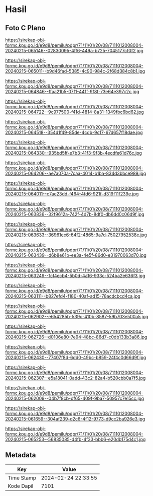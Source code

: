# Hasil

## Foto C Plano

https://sirekap-obj-formc.kpu.go.id/e9d8/pemilu/pdpr/71/11/01/20/08/7111012008004-20240215-065146--02830095-4ff6-449a-b725-7045177cf0f2.jpg

https://sirekap-obj-formc.kpu.go.id/e9d8/pemilu/pdpr/71/11/01/20/08/7111012008004-20240215-065011--b9d46fad-5385-4c90-984c-2f68d384c8b1.jpg

https://sirekap-obj-formc.kpu.go.id/e9d8/pemilu/pdpr/71/11/01/20/08/7111012008004-20240215-064846--ffaa21b5-07f1-441f-9f8f-73e64e397c2c.jpg

https://sirekap-obj-formc.kpu.go.id/e9d8/pemilu/pdpr/71/11/01/20/08/7111012008004-20240215-064722--9c977500-f41d-4814-8a31-1349fbc6bd62.jpg

https://sirekap-obj-formc.kpu.go.id/e9d8/pemilu/pdpr/71/11/01/20/08/7111012008004-20240215-064518--354d1f49-85de-4cdb-9c17-67d657f18dae.jpg

https://sirekap-obj-formc.kpu.go.id/e9d8/pemilu/pdpr/71/11/01/20/08/7111012008004-20240215-064330--935bd5ff-e7b3-41f3-9f3b-4ecdfe61d76c.jpg

https://sirekap-obj-formc.kpu.go.id/e9d8/pemilu/pdpr/71/11/01/20/08/7111012008004-20240215-064206--ae7a070a-7caa-4014-b1ba-834d3bbce989.jpg

https://sirekap-obj-formc.kpu.go.id/e9d8/pemilu/pdpr/71/11/01/20/08/7111012008004-20240215-064011--c7ae23dd-f464-4fd6-921f-d319f11f239e.jpg

https://sirekap-obj-formc.kpu.go.id/e9d8/pemilu/pdpr/71/11/01/20/08/7111012008004-20240215-063836--32f9612a-742f-4d7b-8df0-db6dd0c06d9f.jpg

https://sirekap-obj-formc.kpu.go.id/e9d8/pemilu/pdpr/71/11/01/20/08/7111012008004-20240215-063633--36961ec6-64f2-4865-9a7d-75027952538c.jpg

https://sirekap-obj-formc.kpu.go.id/e9d8/pemilu/pdpr/71/11/01/20/08/7111012008004-20240215-063439--d6b8e61b-ee3a-4e5f-86d0-e31970063d70.jpg

https://sirekap-obj-formc.kpu.go.id/e9d8/pemilu/pdpr/71/11/01/20/08/7111012008004-20240215-063249--1cf4ecb4-5b0d-4a16-933c-524ba2e636f3.jpg

https://sirekap-obj-formc.kpu.go.id/e9d8/pemilu/pdpr/71/11/01/20/08/7111012008004-20240215-063111--b827efd4-f180-40af-ad15-78acdcbcd4ca.jpg

https://sirekap-obj-formc.kpu.go.id/e9d8/pemilu/pdpr/71/11/01/20/08/7111012008004-20240215-062902--e654285b-539c-410b-8587-59b703e500a5.jpg

https://sirekap-obj-formc.kpu.go.id/e9d8/pemilu/pdpr/71/11/01/20/08/7111012008004-20240215-062726--d0106e80-7e94-48bc-86d7-c0db133b3a86.jpg

https://sirekap-obj-formc.kpu.go.id/e9d8/pemilu/pdpr/71/11/01/20/08/7111012008004-20240215-062430--77407f8d-6dd0-49bc-b859-24f4c0d66d9f.jpg

https://sirekap-obj-formc.kpu.go.id/e9d8/pemilu/pdpr/71/11/01/20/08/7111012008004-20240215-062307--e5a18041-0add-43c2-82a4-b520cbb0a7f5.jpg

https://sirekap-obj-formc.kpu.go.id/e9d8/pemilu/pdpr/71/11/01/20/08/7111012008004-20240215-062009--04b7f8cb-df65-409f-9ba7-50957c7e15cc.jpg

https://sirekap-obj-formc.kpu.go.id/e9d8/pemilu/pdpr/71/11/01/20/08/7111012008004-20240215-061659--304af239-d2c6-4f12-9773-d9cc2ba926e3.jpg

https://sirekap-obj-formc.kpu.go.id/e9d8/pemilu/pdpr/71/11/01/20/08/7111012008004-20240215-065253--56835085-d4fb-4f33-bbb6-e20db175d4c1.jpg


## Metadata

| Key        | Value               |
| ---------- | ------------------- |
| Time Stamp | 2024-02-24 22:33:55 |
| Kode Dapil | 7101                |



